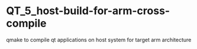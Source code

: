 # QT_5_host-build-for-arm-cross-compile
qmake to compile qt applications on host system for target arm architecture
